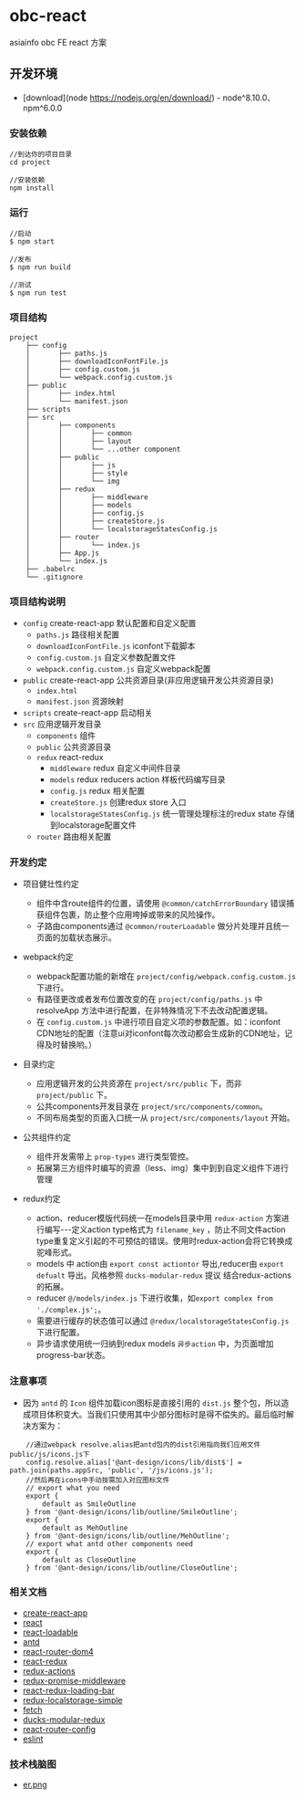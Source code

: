 # obc-react

asiainfo obc FE react 方案

## 开发环境

* [download](node https://nodejs.org/en/download/) - node^8.10.0、npm^6.0.0

### 安装依赖

```
//到达你的项目目录
cd project

//安装依赖
npm install

```

### 运行

```
//启动
$ npm start

//发布
$ npm run build

//测试
$ npm run test
```

### 项目结构
```
project
	├── config
	│		├──	paths.js
	│		├──	downloadIconFontFile.js
	│		├──	config.custom.js
	│		└──	webpack.config.custom.js
	├── public
	│		├──	index.html
	│		└──	manifest.json
	├── scripts
	├── src
	│		├──	components
	│		│		├──	common
	│		│		├──	layout
	│		│		└──	...other component
	│		├──	public
	│		│		├──	js
	│		│		├──	style
	│		│		└──	img
	│		├──	redux	
	│		│		├──	middleware
	│		│		├──	models
	│		│		├──	config.js
	│		│		├──	createStore.js
	│		│		└──	localstorageStatesConfig.js
	│		├──	router	
	│		│		└──	index.js
	│		├──	App.js
	│		└──	index.js
	├── .babelrc
	└── .gitignore		
```

### 项目结构说明

- `config` create-react-app 默认配置和自定义配置
	- `paths.js` 路径相关配置
	- `downloadIconFontFile.js` iconfont下载脚本
	- `config.custom.js` 自定义参数配置文件
	- `webpack.config.custom.js` 自定义webpack配置
- `public` create-react-app 公共资源目录(非应用逻辑开发公共资源目录)
	- `index.html` 
	- `manifest.json` 资源映射
- `scripts` create-react-app 启动相关
- `src` 应用逻辑开发目录
	- `components` 组件
	- `public` 公共资源目录
	- `redux` react-redux
		- `middleware` redux 自定义中间件目录
		- `models` redux reducers action 样板代码编写目录
		- `config.js` redux 相关配置
		- `createStore.js` 创建redux store 入口
		- `localstorageStatesConfig.js` 统一管理处理标注的redux state 存储到localstorage配置文件
	- `router` 路由相关配置
		
### 开发约定

- 项目健壮性约定
	- 组件中含route组件的位置，请使用 `@common/catchErrorBoundary` 错误捕获组件包裹，防止整个应用垮掉或带来的风险操作。
	- 子路由components通过 `@common/routerLoadable` 做分片处理并且统一页面的加载状态展示。

- webpack约定
	- webpack配置功能的新增在 `project/config/webpack.config.custom.js` 下进行。
	- 有路径更改或者发布位置改变的在 `project/config/paths.js` 中 resolveApp 方法中进行配置，在非特殊情况下不去改动配置逻辑。
	- 在 `config.custom.js` 中进行项目自定义项的参数配置。如：iconfont CDN地址的配置（注意ui对iconfont每次改动都会生成新的CDN地址，记得及时替换哟。）

- 目录约定
	- 应用逻辑开发的公共资源在 `project/src/public` 下，而非 `project/public` 下。
	- 公共components开发目录在 `project/src/components/common`。
	- 不同布局类型的页面入口统一从 `project/src/components/layout` 开始。

- 公共组件约定
	- 组件开发需带上 `prop-types` 进行类型管控。
	- 拓展第三方组件时编写的资源（less、img）集中到到自定义组件下进行管理
	
- redux约定
	- action、reducer模版代码统一在models目录中用 `redux-action` 方案进行编写---定义action type格式为 `filename_key` ，防止不同文件action type重复定义引起的不可预估的错误。使用时redux-action会将它转换成驼峰形式。
	- models 中 action由 `export const actiontor` 导出,reducer由 `export defualt` 导出。风格参照 `ducks-modular-redux` 提议 结合redux-actions的拓展。
	- reducer `@/models/index.js` 下进行收集，如`export complex from './complex.js';`。
	- 需要进行缓存的状态值可以通过 `@redux/localstorageStatesConfig.js` 下进行配置。
	- 异步请求使用统一归纳到redux models `异步action` 中，为页面增加progress-bar状态。
	
### 注意事项

- 因为 `antd` 的 `Icon` 组件加载icon图标是直接引用的 `dist.js` 整个包，所以造成项目体积变大。当我们只使用其中少部分图标时是得不偿失的。最后临时解决方案为：

```
	//通过webpack resolve.alias把antd包内的dist引用指向我们应用文件public/js/icons.js下
	config.resolve.alias['@ant-design/icons/lib/dist$'] = path.join(paths.appSrc, 'public', '/js/icons.js');
	//然后再在icons中手动按需加入对应图标文件
	// export what you need
	export {
  		default as SmileOutline
	} from '@ant-design/icons/lib/outline/SmileOutline';
	export {
  		default as MehOutline
	} from '@ant-design/icons/lib/outline/MehOutline';
	// export what antd other components need
	export {
  		default as CloseOutline
	} from '@ant-design/icons/lib/outline/CloseOutline';
```

### 相关文档

* [create-react-app](https://github.com/facebook/create-react-app)
* [react](https://reactjs.org/)
* [react-loadable](https://github.com/jamiebuilds/react-loadable)
* [antd](https://ant.design/index-cn)
* [react-router-dom4](https://reacttraining.com/react-router/web/example/basic)
* [react-redux](https://cn.redux.js.org/docs/react-redux/)
* [redux-actions](https://redux-actions.js.org/introduction)
* [redux-promise-middleware](https://github.com/pburtchaell/redux-promise-middleware)
* [react-redux-loading-bar](https://github.com/mironov/react-redux-loading-bar)
* [redux-localstorage-simple](https://github.com/kilkelly/redux-localstorage-simple)
* [fetch](https://developer.mozilla.org/zh-CN/docs/Web/API/Fetch_API/Using_Fetch)
* [ducks-modular-redux](https://github.com/erikras/ducks-modular-redux)
* [react-router-config](https://www.npmjs.com/package/react-router-config)
* [eslint](https://cn.eslint.org)



### 技术栈脑图
* [er.png](../er.png)
	
	
	
	

	
